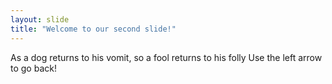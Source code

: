 ```yaml
---
layout: slide
title: "Welcome to our second slide!"
---
```

As a dog returns to his vomit, so a fool returns to his folly
Use the left arrow to go back!
